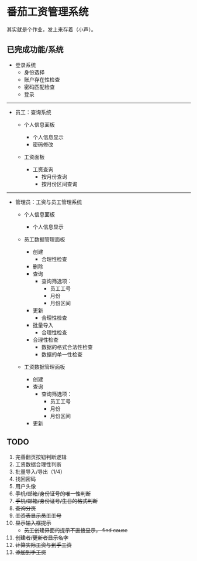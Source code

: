 # 番茄工资管理系统

其实就是个作业，发上来存着（小声）。

## 已完成功能/系统

- 登录系统
  - 身份选择
  - 账户存在性检查
  - 密码匹配检查
  - 登录
  
---

- 员工：查询系统
  - 个人信息面板
    - 个人信息显示
    - 密码修改

  - 工资面板
    - 工资查询
      - 按月份查询
      - 按月份区间查询

---

- 管理员：工资与员工管理系统
  - 个人信息面板
    - 个人信息显示

  - 员工数据管理面板
    - 创建
      - 合理性检查
    - 删除
    - 查询
      - 查询筛选项：
        - 员工工号
        - 月份
        - 月份区间
    - 更新
      - 合理性检查
    - 批量导入
      - 合理性检查
    - 合理性检查
      - 数据的格式合法性检查
      - 数据的单一性检查
      
  - 工资数据管理面板
    - 创建
    - 查询
      - 查询筛选项：
        - 员工工号
        - 月份
        - 月份区间
    - 更新

## TODO

1. 完善翻页按钮判断逻辑
1. 工资数据合理性判断
1. 批量导入/导出（1/4）
1. 找回密码
1. 用户头像
1. <s>手机/邮箱/身份证号的唯一性判断</s>
1. <s>手机/邮箱/身份证号/生日的格式判断</s>
1. <s>查询分页</s>
1. <s>工资表显示员工工号</s>
1. <s>显示输入框提示</s>
    - <s>员工创建界面的提示不直接显示， find cause</s>
1. <s>创建者/更新者显示名字</s>
1. <s>计算实际工资与到手工资</s>
1. <s>添加到手工资</s>
